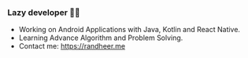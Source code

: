 ### Lazy developer 👨‍💻

- Working on Android Applications with Java, Kotlin and React Native.
- Learning Advance Algorithm and Problem Solving.
- Contact me: https://randheer.me
<!--
**randheercode/randheercode** is a ✨ _special_ ✨ repository because its `README.md` (this file) appears on your GitHub profile.

Here are some ideas to get you started:

- 🔭 I’m currently working on ...
- 🌱 I’m currently learning ...
- 👯 I’m looking to collaborate on ...
- 🤔 I’m looking for help with ...
- 💬 Ask me about ...
- 📫 How to reach me: ...
- 😄 Pronouns: ...
- ⚡ Fun fact: ...
-->
